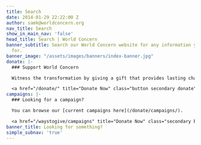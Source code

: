 ```yaml
---
title: Search
date: 2014-01-29 22:22:00 Z
author: samk@worldconcern.org
nav_title: Search
show_in_main_nav: 'false'
head_title: Search | World Concern
banner_subtitle: Search our World Concern website for any information you are looking
  for.
banner_image: "/assets/images/banners/index-banner.jpg"
donate: |-
  ### Support World Concern

  Witness the transformation by giving a gift that provides lasting change and lasting hope.

  <a href="/donate/" title="Donate Now" class="button secondary donate">Donate Now</a>
campaigns: |-
  ### Looking for a campaign?

  You can browse our [current campaigns here](/donate/campaigns/).

  <a href="/waystogive/campaigns" title="Donate Now" class="secondary button">View Campaigns</a>
banner_title: Looking for something?
simple_subnav: 'true'
---
```


